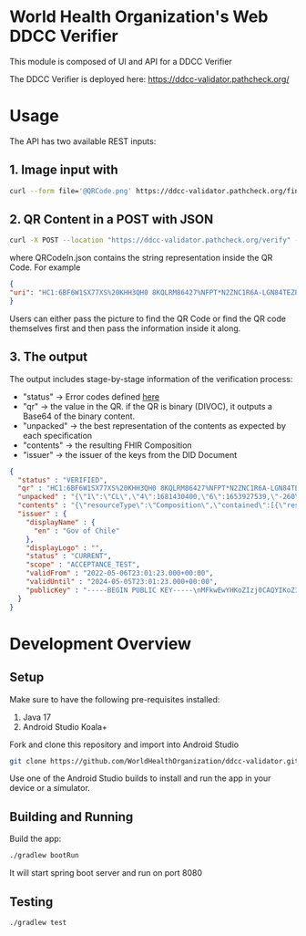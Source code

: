 # World Health Organization's Web DDCC Verifier

This module is composed of UI and API for a DDCC Verifier

The DDCC Verifier is deployed here: https://ddcc-validator.pathcheck.org/

# Usage

The API has two available REST inputs: 

## 1. Image input with 

```bash
curl --form file='@QRCode.png' https://ddcc-validator.pathcheck.org/findAndVerify
```

## 2. QR Content in a POST with JSON

```bash
curl -X POST --location "https://ddcc-validator.pathcheck.org/verify" -H "Content-Type: application/json" -d "@QRCodeIn.json"
```

where QRCodeIn.json contains the string representation inside the QR Code. For example 

```json
{
"uri": "HC1:6BF6W1SX77XS%20KHH3QH0 8KQLRM86427%NFPT*N2ZNC1R6A-LGN84TEZPF5DQPL9V:JNJMQ82$ OJU3%2SUXT Y1I-0Z+GC:UW+12YE3L3PE7E8TK5MNBPGEVQR3J:DDJL:/SQ0V9L7U6IS2MQF9-Q16UG$QVW6C8AK9FHVUD%RNM3G9$EERHCVAY0QZJ8ZEA1UG4GFJ LIG4ABGKMKE1TO58NP8G50IAIF8D55RXOQNYH4ZD4YQZZIFF6+9B-DBUFGW/B S3K-OQ+11YMCE42998UII7CICK 8M398XQNWBT5DB5 C0P8 :NZ372DB3UGYVH7KSI-RKYLUNH43DL*2YR5+-DVNAFKGW+13%R+POHWBB42B:2M59YNR0B0%VODGQ+SGF1M* AUKKKSI6G43QBA/O+GH1 2Z%M200.D1%+QWZ14HC*MT6.KC8M%2LKDVV*NS*SM$8*NQ/MCYRC70CV$BWQL%V28NJEYUG*N7PGQGDS+F0:BH2GS0BEXBEA6+/GZYQPK2B2AQWNYNPZ*N8DSK/V%LFS8VIDSM*36EV JSO0T%5FCGW9US8BQV$VH QE2GZ%U75EEJH"
}
```

Users can either pass the picture to find the QR Code or find the QR code themselves first and then pass the information inside it along. 

## 3. The output

The output includes stage-by-stage information of the verification process:

- "status" -> Error codes defined [here](https://github.com/WorldHealthOrganization/ddcc-validator/blob/main/verify/src/main/java/org/who/ddccverifier/verify/QRDecoder.kt)
- "qr" -> the value in the QR. if the QR is binary (DIVOC), it outputs a Base64 of the binary content. 
- "unpacked" -> the best representation of the contents as expected by each specification
- "contents" -> the resulting FHIR Composition 
- "issuer" -> the issuer of the keys from the DID Document

```json
{
  "status" : "VERIFIED",
  "qr" : "HC1:6BF6W1SX77XS%20KHH3QH0 8KQLRM86427%NFPT*N2ZNC1R6A-LGN84TEZPF5DQPL9V:JNJMQ82$ OJU3%2SUXT Y1I-0Z+GC:UW+12YE3L3PE7E8TK5MNBPGEVQR3J:DDJL:/SQ0V9L7U6IS2MQF9-Q16UG$QVW6C8AK9FHVUD%RNM3G9$EERHCVAY0QZJ8ZEA1UG4GFJ LIG4ABGKMKE1TO58NP8G50IAIF8D55RXOQNYH4ZD4YQZZIFF6+9B-DBUFGW/B S3K-OQ+11YMCE42998UII7CICK 8M398XQNWBT5DB5 C0P8 :NZ372DB3UGYVH7KSI-RKYLUNH43DL*2YR5+-DVNAFKGW+13%R+POHWBB42B:2M59YNR0B0%VODGQ+SGF1M* AUKKKSI6G43QBA/O+GH1 2Z%M200.D1%+QWZ14HC*MT6.KC8M%2LKDVV*NS*SM$8*NQ/MCYRC70CV$BWQL%V28NJEYUG*N7PGQGDS+F0:BH2GS0BEXBEA6+/GZYQPK2B2AQWNYNPZ*N8DSK/V%LFS8VIDSM*36EV JSO0T%5FCGW9US8BQV$VH QE2GZ%U75EEJH",
  "unpacked" : "{\"1\":\"CL\",\"4\":1681430400,\"6\":1653927539,\"-260\":{\"1\":{\"v\":[{\"dn\":2,\"ma\":\"Sinovac-Biotech\",\"vp\":\"1119305005\",\"dt\":\"2022-04-14\",\"co\":\"CL\",\"ci\":\"URN:UVCI:V1:CL:8KYL4SKUQXIWYSAU97KX49XVJV\",\"mp\":\"CoronaVac\",\"is\":\"Ministerio de Salud\",\"sd\":2,\"tg\":\"840539006\"}],\"nam\":{\"fnt\":\"MARIA CARMEN DE LOS ANGELES\",\"fn\":\"Maria Carmen De los angeles\",\"gnt\":\"DEL RIO\",\"gn\":\"Del rio\"},\"ver\":\"1.3.0\",\"dob\":\"1989-12-14\"}}}",
  "contents" : "{\"resourceType\":\"Composition\",\"contained\":[{\"resourceType\":\"Patient\",\"id\":\"1\",\"name\":[{\"use\":\"official\",\"family\":\"Maria Carmen De los angeles\",\"given\":[\"Del rio\"]},{\"use\":\"official\",\"family\":\"MARIA CARMEN DE LOS ANGELES\",\"given\":[\"DEL RIO\"]}],\"birthDate\":\"1989-12-14\"},{\"resourceType\":\"Immunization\",\"id\":\"2\",\"extension\":[{\"url\":\"https://WorldHealthOrganization.github.io/ddcc/StructureDefinition/DDCCVaccineBrand\",\"valueCoding\":{\"system\":\"https://www.ema.europa.eu/en/medicines/human/EPAR/comirnaty\",\"code\":\"CoronaVac\"}},{\"url\":\"https://WorldHealthOrganization.github.io/ddcc/StructureDefinition/DDCCVaccineMarketAuthorization\",\"valueCoding\":{\"code\":\"Sinovac-Biotech\"}},{\"url\":\"https://WorldHealthOrganization.github.io/ddcc/StructureDefinition/DDCCCountryOfVaccination\",\"valueCoding\":{\"system\":\"urn:iso:std:iso:3166\",\"code\":\"CL\"}}],\"identifier\":[{\"value\":\"URN:UVCI:V1:CL:8KYL4SKUQXIWYSAU97KX49XVJV\"}],\"vaccineCode\":{\"coding\":[{\"system\":\"http://snomed.info/sct\",\"code\":\"1119305005\"}]},\"patient\":{\"reference\":\"#1\"},\"occurrenceDateTime\":\"2022-04-14\",\"manufacturer\":{\"id\":\"Sinovac-Biotech\"},\"protocolApplied\":[{\"authority\":{\"reference\":\"#3\"},\"targetDisease\":[{\"coding\":[{\"system\":\"http://snomed.info/sct\",\"code\":\"840539006\"}]}],\"doseNumberPositiveInt\":2,\"seriesDosesPositiveInt\":2}]},{\"resourceType\":\"Organization\",\"id\":\"3\",\"identifier\":[{\"value\":\"Ministerio de Salud\"}]}],\"type\":{\"coding\":[{\"system\":\"http://loinc.org\",\"code\":\"82593-5\",\"display\":\"Immunization summary report\"}]},\"category\":[{\"coding\":[{\"code\":\"ddcc-vs\"}]}],\"subject\":{\"reference\":\"#1\"},\"author\":[{\"reference\":\"#3\"}],\"title\":\"International Certificate of Vaccination or Prophylaxis\",\"event\":[{\"period\":{\"start\":\"2022-05-30\",\"end\":\"2023-04-13\"}}],\"section\":[{\"code\":{\"coding\":[{\"system\":\"http://loinc.org\",\"code\":\"11369-6\",\"display\":\"History of Immunization Narrative\"}]},\"author\":[{\"reference\":\"#3\"}],\"entry\":[{\"reference\":\"#2\"}]}]}",
  "issuer" : {
    "displayName" : {
      "en" : "Gov of Chile"
    },
    "displayLogo" : "",
    "status" : "CURRENT",
    "scope" : "ACCEPTANCE_TEST",
    "validFrom" : "2022-05-06T23:01:23.000+00:00",
    "validUntil" : "2024-05-05T23:01:23.000+00:00",
    "publicKey" : "-----BEGIN PUBLIC KEY-----\nMFkwEwYHKoZIzj0CAQYIKoZIzj0DAQcDQgAEsG7Rt8Zs7NzNAGoCmuJJAdoJgdN5\na565v+/I0HMUPdYrzwwzE996cB6oSnryESkSZN3+Zxykq3C6M8hio+ov+Q==\n-----END PUBLIC KEY-----\n"
  }
}
```


# Development Overview

## Setup

Make sure to have the following pre-requisites installed:
1. Java 17
2. Android Studio Koala+

Fork and clone this repository and import into Android Studio
```bash
git clone https://github.com/WorldHealthOrganization/ddcc-validator.git
```

Use one of the Android Studio builds to install and run the app in your device or a simulator.

## Building and Running
Build the app:
```bash
./gradlew bootRun
```

It will start spring boot server and run on port 8080

## Testing
```bash
./gradlew test
```